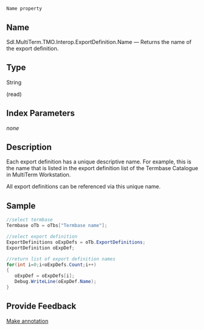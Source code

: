 

# 
    Name property



## Name

Sdl.MultiTerm.TMO.Interop.ExportDefinition.Name —          Returns the name of the export definition.



## Type

String

(read)



## Index Parameters
*none*


## Description



Each export definition has a unique descriptive name. For example, this is the name that is listed in the export definition list of the Termbase Catalogue in MultiTerm Workstation.

All export definitions can be referenced via this unique name.



## Sample


```cs
//select termbase
Termbase oTb = oTbs["Termbase name"];

//select export definition
ExportDefinitions oExpDefs = oTb.ExportDefinitions;
ExportDefinition oExpDef;

//return list of export definition names
for(int i=0;i<oExpDefs.Count;i++)
{
   oExpDef = oExpDefs[i];
   Debug.WriteLine(oExpDef.Name);
}
```



## Provide Feedback

[Make annotation](mailto:sdk-feedback@sdl.com&amp;subject=Reference%20for%20Sdl.MultiTerm.TMO.Interop.ExportDefinition.Name)

